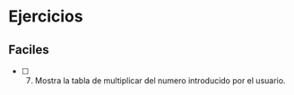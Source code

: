 # Ejercicios

## Faciles

- [ ] 7. Mostra la tabla de multiplicar del numero introducido por el usuario.
